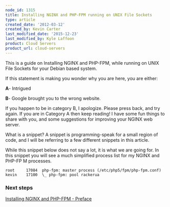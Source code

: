 ```yaml
---
node_id: 1315
title: Installing NGINX and PHP-FPM running on UNIX File Sockets
type: article
created_date: '2012-03-12'
created_by: Kevin Carter
last_modified_date: '2015-12-23'
last_modified_by: Kyle Laffoon
product: Cloud Servers
product_url: cloud-servers
---
```


This is a guide on Installing NGINX and PHP-FPM, while running on UNIX
File Sockets for your Debian based system.

If this statement is making you wonder why you are here, you are either:

**A**- Intrigued

**B**- Google brought you to the wrong website.

If you happen to be in category B, I apologize. Please press back, and
try again. If you are in Category A then keep reading! I have some fun
things to share with you, and some suggestions for improving your NGINX
web server.

What is a snippet? A snippet is programming-speak for a small region of
code, and I will be referring to a few different snippets in this
article.

While this snippet below does not say a lot, it is what we are going
for. In this snippet you will see a much simplified process list for my
NGINX and PHP-FP
M processes.

```
root     17084  php-fpm: master process (/etc/php5/fpm/php-fpm.conf)
kevin    17100  \_ php-fpm: pool rackerua
```

### Next steps

[Installing NGINX and PHP-FPM - Preface](https://www.rackspace.com/knowledge_center/article/installing-nginx-and-php-fpm-preface)
